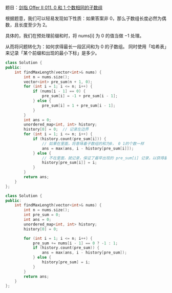 题目：[剑指 Offer II 011. 0 和 1 个数相同的子数组](https://leetcode.cn/problems/A1NYOS/description/)



根据题意，我们可以轻易发现如下性质：如果答案非 0，那么子数组长度必然为偶数，且长度至少为 2。

具体的，我们在预处理前缀和时，将 nums[i] 为 0 的值当做 −1 处理。

从而将问题转化为：如何求得最长一段区间和为 0 的子数组。 同时使用「哈希表」来记录「某个前缀和出现的最小下标」是多少。



```c++
class Solution {
public:
    int findMaxLength(vector<int>& nums) {
        int n = nums.size();
        vector<int> pre_sum(n + 1, 0);
        for (int i = 1; i <= n; i++) {
            if (nums[i - 1] == 0) {
                pre_sum[i] = -1 + pre_sum[i - 1];
            } else {
                pre_sum[i] = 1 + pre_sum[i - 1];
            }
        }
        int ans = 0;
        unordered_map<int, int> history;
        history[0] = 0;  // 记录左边界
        for (int i = 1; i <= n; i++) {
            if (history.count(pre_sum[i])) {
                // 如果在里面，将意味着子数组的和为0， 0 1的个数一样
                ans = max(ans, i - history[pre_sum[i]]);
            } else {
                // 不在里面，就记录，保证了最早出现的 pre_sum[i] 记录，以获得最长长度
                history[pre_sum[i]] = i;
            }
        }
        return ans;
    }
};
```



```c++
class Solution {
public:
    int findMaxLength(vector<int>& nums) {
        int n = nums.size();
        int pre_sum = 0;
        int ans = 0;
        unordered_map<int, int> history;
        history[0] = 0;

        for (int i = 1; i <= n; i++) {
            pre_sum += nums[i - 1] == 0 ? -1 : 1;
            if (history.count(pre_sum)) {
                ans = max(ans, i - history[pre_sum]);
            } else {
                history[pre_sum] = i;
            }
        }
        return ans;
    }
};
```

